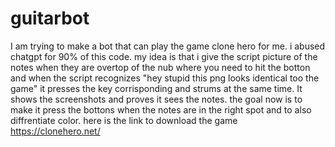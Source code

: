 # guitarbot
I am trying to make a bot that can play the game clone hero for me.
i abused chatgpt for 90% of this code.
my idea is that i give the script picture of the notes when they are overtop of the nub where you need to hit the botton and when the script recognizes "hey stupid this png looks identical too the game" it presses the key corrisponding and strums at the same time. 
It shows the screenshots and proves it sees the notes. the goal now is to make it press the bottons when the notes are in the right spot and to also diffrentiate color.
here is the link to download the game https://clonehero.net/
